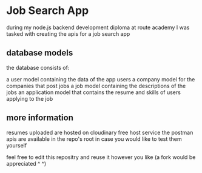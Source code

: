 # Job Search App

during my node.js backend development diploma at route academy I was tasked with creating the apis for a job search app

## database models

the database consists of:

a user model containing the data of the app users
a company model for the companies that post jobs
a job model containing the descriptions of the jobs
an application model that contains the resume and skills of users applying to the job


## more information

resumes uploaded are hosted on cloudinary free host service
the postman apis are available in the repo's root in case you would like to test them yourself

feel free to edit this repositry and reuse it however you like (a fork would be appreciated ^ ^)
